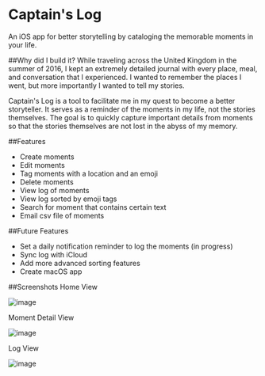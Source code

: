 # Captain's Log
An iOS app for better storytelling by cataloging the memorable moments in your life. 

##Why did I build it?
While traveling across the United Kingdom in the summer of 2016, I kept an extremely detailed journal with every place, meal, and conversation that I experienced. I wanted to remember the places I went, but more importantly I wanted to tell my stories.

Captain's Log is a tool to facilitate me in my quest to become a better storyteller. It serves as a reminder of the moments in my life, not the stories themselves. The goal is to quickly capture important details from moments so that the stories themselves are not lost in the abyss of my memory.

##Features
+ Create moments
+ Edit moments
+ Tag moments with a location and an emoji
+ Delete moments
+ View log of moments
+ View log sorted by emoji tags
+ Search for moment that contains certain text
+ Email csv file of moments

##Future Features
+ Set a daily notification reminder to log the moments (in progress)
+ Sync log with iCloud
+ Add more advanced sorting features
+ Create macOS app

##Screenshots
Home View

![image](https://cloud.githubusercontent.com/assets/12898508/20459276/208d0ddc-aeb3-11e6-9786-2b1c5c1d31bb.png)

Moment Detail View

![image](https://cloud.githubusercontent.com/assets/12898508/20459314/69608c7c-aeb4-11e6-878c-5959772ed9ad.png)

Log View

![image](https://cloud.githubusercontent.com/assets/12898508/20459319/8d5e5a14-aeb4-11e6-9951-1624b1ddc325.png)
